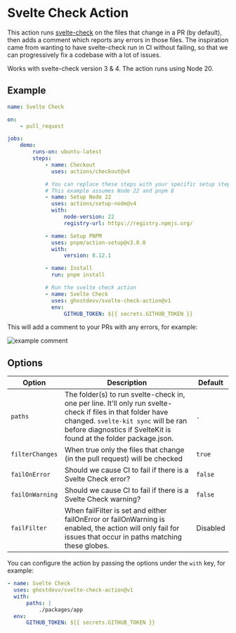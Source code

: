 # Svelte Check Action

This action runs [svelte-check](http://npmjs.com/svelte-check) on the files that change in a PR (by default), then adds a comment which reports any errors in those files. The inspiration came from wanting to have svelte-check run in CI without failing, so that we can progressively fix a codebase with a lot of issues.

Works with svelte-check version 3 & 4. The action runs using Node 20.

## Example

```yaml
name: Svelte Check

on:
    - pull_request

jobs:
    demo:
        runs-on: ubuntu-latest
        steps:
            - name: Checkout
              uses: actions/checkout@v4

            # You can replace these steps with your specific setup steps
            # This example assumes Node 22 and pnpm 8
            - name: Setup Node 22
              uses: actions/setup-node@v4
              with:
                  node-version: 22
                  registry-url: https://registry.npmjs.org/

            - name: Setup PNPM
              uses: pnpm/action-setup@v3.0.0
              with:
                  version: 8.12.1

            - name: Install
              run: pnpm install

            # Run the svelte check action
            - name: Svelte Check
              uses: ghostdevv/svelte-check-action@v1
              env:
                  GITHUB_TOKEN: ${{ secrets.GITHUB_TOKEN }}
```

This will add a comment to your PRs with any errors, for example:

![example comment](./.github/example-comment.png)

## Options

| Option          | Description                                                                                                                                                                                                              | Default  |
| --------------- | ------------------------------------------------------------------------------------------------------------------------------------------------------------------------------------------------------------------------ | -------- |
| `paths`         | The folder(s) to run svelte-check in, one per line. It'll only run svelte-check if files in that folder have changed. `svelte-kit sync` will be ran before diagnostics if SvelteKit is found at the folder package.json. | `.`      |
| `filterChanges` | When true only the files that change (in the pull request) will be checked                                                                                                                                               | `true`   |
| `failOnError`   | Should we cause CI to fail if there is a Svelte Check error?                                                                                                                                                             | `false`  |
| `failOnWarning` | Should we cause CI to fail if there is a Svelte Check warning?                                                                                                                                                           | `false`  |
| `failFilter`    | When failFilter is set and either failOnError or failOnWarning is enabled, the action will only fail for issues that occur in paths matching these globes.                                                               | Disabled |

You can configure the action by passing the options under the `with` key, for example:

```yaml
- name: Svelte Check
  uses: ghostdevv/svelte-check-action@v1
  with:
      paths: |
          ./packages/app
  env:
      GITHUB_TOKEN: ${{ secrets.GITHUB_TOKEN }}
```
